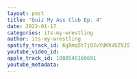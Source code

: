 ```yaml
---
layout: post
title: "Quiz My Ass Club Ep. 4"
date: 2022-01-17
categories: its-my-wrestling
author: its-my-wrestling
spotify_track_id: 6gXmq5t7jQJvYUKhVUZVJS
youtube_video_id: 
apple_track_id: 1000548160691
youtube_metadata: 
---
```

